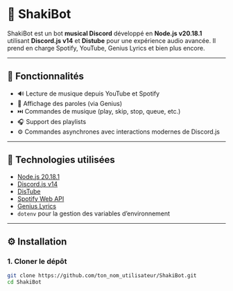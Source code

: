 # 🎵 ShakiBot

ShakiBot est un bot **musical Discord** développé en **Node.js v20.18.1** utilisant **Discord.js v14** et **Distube** pour une expérience audio avancée. Il prend en charge Spotify, YouTube, Genius Lyrics et bien plus encore.

---

## 🚀 Fonctionnalités

- 🔊 Lecture de musique depuis YouTube et Spotify
- 📃 Affichage des paroles (via Genius)
- ⏭️ Commandes de musique (play, skip, stop, queue, etc.)
- 🎧 Support des playlists
- ⚙️ Commandes asynchrones avec interactions modernes de Discord.js

---

## 🧰 Technologies utilisées

- [Node.js 20.18.1](https://nodejs.org/)
- [Discord.js v14](https://discord.js.org/)
- [DisTube](https://distube.js.org/)
- [Spotify Web API](https://github.com/thelinmichael/spotify-web-api-node)
- [Genius Lyrics](https://www.npmjs.com/package/genius-lyrics)
- `dotenv` pour la gestion des variables d’environnement

---

## ⚙️ Installation

### 1. Cloner le dépôt

```bash
git clone https://github.com/ton_nom_utilisateur/ShakiBot.git
cd ShakiBot
